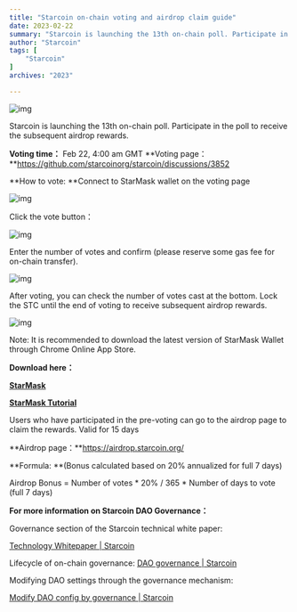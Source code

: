 ```yaml
---
title: "Starcoin on-chain voting and airdrop claim guide"
date: 2023-02-22
summary: "Starcoin is launching the 13th on-chain poll. Participate in the poll to receive the subsequent airdrop rewards. Voting time： Feb 22, 4:00 am GMT Voting page：..."
author: "Starcoin"
tags: [
    "Starcoin"
]
archives: "2023"

---
```


![img](https://miro.medium.com/max/1400/1*R8KnxJHQYXh8e7r76Tr-IA.png)

Starcoin is launching the 13th on-chain poll. Participate in the poll to receive the subsequent airdrop rewards.

**Voting time：** Feb 22, 4:00 am GMT
**Voting page：**https://github.com/starcoinorg/starcoin/discussions/3852

**How to vote:
**Connect to StarMask wallet on the voting page

![img](https://miro.medium.com/max/1400/1*s-G2tPeO_uB8kAGCqv9mCA.png)

Click the vote button：

![img](https://miro.medium.com/max/1400/1*7-cudzUiCC-o-yQ-2y_Tyg.png)

Enter the number of votes and confirm (please reserve some gas fee for on-chain transfer).

![img](https://miro.medium.com/max/1400/1*TyTBv7J3m3XTtwaubxx7Xw.png)

After voting, you can check the number of votes cast at the bottom. Lock the STC until the end of voting to receive subsequent airdrop rewards.

![img](https://miro.medium.com/max/1400/1*TdW8CO1dLmOZOqfhJTineA.png)

Note: It is recommended to download the latest version of StarMask Wallet through Chrome Online App Store.

**Download here：**

[**StarMask**](https://chrome.google.com/webstore/detail/starmask/mfhbebgoclkghebffdldpobeajmbecfk/related?hl=en)

[**StarMask Tutorial**](https://www.youtube.com/watch?v=Y0b51VH_bkU)

Users who have participated in the pre-voting can go to the airdrop page to claim the rewards. Valid for 15 days

**Airdrop page：**https://airdrop.starcoin.org/

**Formula:
**(Bonus calculated based on 20% annualized for full 7 days)

Airdrop Bonus = Number of votes * 20% / 365 * Number of days to vote (full 7 days)

**For more information on Starcoin DAO Governance：**

Governance section of the Starcoin technical white paper:

[Technology Whitepaper | Starcoin](https://starcoin.org/en/overview/technology_whitepaper/)

Lifecycle of on-chain governance: [DAO governance | Starcoin](https://starcoin.org/en/developer/key_concepts/dao_governance/)

Modifying DAO settings through the governance mechanism:

[Modify DAO config by governance | Starcoin](https://starcoin.org/en/developer/cli/modify_dao_config/)
